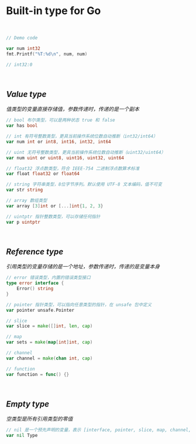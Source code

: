 # Built-in type for Go

<br>

```go
// Demo code

var num int32
fmt.Printf("%T:%d\n", num, num)

// int32:0
```

<br>

## *Value type*
*值类型的变量直接存储值，参数传递时，传递的是一个副本*

```go
// bool 布尔类型，可以是两种状态 true 和 false
var has bool

// int 有符号整数类型，更具当前操作系统位数自动推断（int32/int64）
var num int or int8, int16, int32, int64

// uint 无符号整数类型，更具当前操作系统位数自动推断（uint32/uint64）
var num uint or uint8, uint16, uint32, uint64

// float32 浮点数类型，符合 IEEE-754 二进制浮点数算术标准
var float float32 or float64

// string 字符串类型，8位字节序列。默认使用 UTF-8 文本编码，值不可变
var str string

// array 数组类型
var array [3]int or [...]int{1, 2, 3}

// uintptr 指针整数类型，可以存储任何指针
var p uintptr
```

<br>

## *Reference type*
*引用类型的变量存储的是一个地址，参数传递时，传递的是变量本身*

```go
// error 错误类型，内置的错误类型接口
type error interface {
	Error() string
}

// pointer 指针类型，可以指向任意类型的指针，在 unsafe 包中定义
var pointer unsafe.Pointer

// slice
var slice = make([]int, len, cap)

// map
var sets = make(map[int]int, cap)

// channel
var channel = make(chan int, cap)

// function
var function = func() {}
```

<br>

## *Empty type*
*空类型是所有引用类型的零值*

```go
// nil 是一个预先声明的变量，表示 [interface, pointer, slice, map, channel, function] 的零值
var nil Type
```
